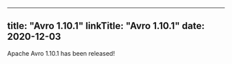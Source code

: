 
---
title: "Avro 1.10.1"
linkTitle: "Avro 1.10.1"
date: 2020-12-03
---

Apache Avro 1.10.1 has been released!
